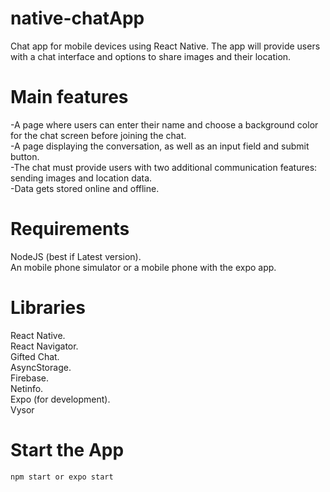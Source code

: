 # native-chatApp
Chat app for mobile devices using React Native. The app will
provide users with a chat interface and options to share images and their
location.

# Main features

-A page where users can enter their name and choose a background color for the chat screen before joining the chat.  
-A page displaying the conversation, as well as an input field and submit button.  
-The chat must provide users with two additional communication features: sending images and location data.  
-Data gets stored online and offline.  

# Requirements  
NodeJS (best if Latest version).      
An mobile phone simulator or a mobile phone with the expo app.    

# Libraries   
React Native.     
React Navigator.    
Gifted Chat.    
AsyncStorage.     
Firebase.     
Netinfo.     
Expo (for development).     
Vysor        

# Start the App
```
npm start or expo start
```
